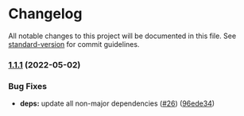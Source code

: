 # Changelog

All notable changes to this project will be documented in this file. See [standard-version](https://github.com/conventional-changelog/standard-version) for commit guidelines.

### [1.1.1](https://github.com/RadiumAg/eslint-config/compare/v2.1.1...v1.1.1) (2022-05-02)


### Bug Fixes

* **deps:** update all non-major dependencies ([#26](https://github.com/RadiumAg/eslint-config/issues/26)) ([96ede34](https://github.com/RadiumAg/eslint-config/commit/96ede34f8790b41cecb9f7cf0a2cdd60f2bca933))
